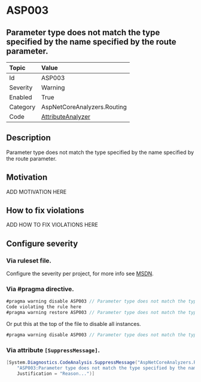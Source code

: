 # ASP003
## Parameter type does not match the type specified by the name specified by the route parameter.

| Topic    | Value
| :--      | :--
| Id       | ASP003
| Severity | Warning
| Enabled  | True
| Category | AspNetCoreAnalyzers.Routing
| Code     | [AttributeAnalyzer](https://github.com/DotNetAnalyzers/AspNetCoreAnalyzers/blob/master/AspNetCoreAnalyzers/Analyzers/AttributeAnalyzer.cs)

## Description

Parameter type does not match the type specified by the name specified by the route parameter.

## Motivation

ADD MOTIVATION HERE

## How to fix violations

ADD HOW TO FIX VIOLATIONS HERE

<!-- start generated config severity -->
## Configure severity

### Via ruleset file.

Configure the severity per project, for more info see [MSDN](https://msdn.microsoft.com/en-us/library/dd264949.aspx).

### Via #pragma directive.
```C#
#pragma warning disable ASP003 // Parameter type does not match the type specified by the name specified by the route parameter.
Code violating the rule here
#pragma warning restore ASP003 // Parameter type does not match the type specified by the name specified by the route parameter.
```

Or put this at the top of the file to disable all instances.
```C#
#pragma warning disable ASP003 // Parameter type does not match the type specified by the name specified by the route parameter.
```

### Via attribute `[SuppressMessage]`.

```C#
[System.Diagnostics.CodeAnalysis.SuppressMessage("AspNetCoreAnalyzers.Routing", 
    "ASP003:Parameter type does not match the type specified by the name specified by the route parameter.", 
    Justification = "Reason...")]
```
<!-- end generated config severity -->
